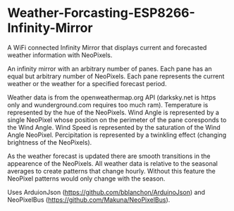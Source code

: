 # Weather-Forcasting-ESP8266-Infinity-Mirror
A WiFi connected Infinity Mirror that displays current and forecasted weather information with NeoPixels.

An infinity mirror with an arbitrary number of panes.
Each pane has an equal but arbitrary number of NeoPixels.
Each pane represents the current weather or the weather for a specified forecast period.

Weather data is from the openweathermap.org API (darksky.net is https only and wunderground.com requires too much ram).
Temperature is represented by the hue of the NeoPixels.
Wind Angle is represented by a single NeoPixel whose position on the perimeter of the pane coresponds to the Wind Angle.
Wind Speed is represented by the saturation of the Wind Angle NeoPixel.
Percipitation is represented by a twinkling effect (changing brightness of the NeoPixels).

As the weather forecast is updated there are smooth transitions in the appearence of the NeoPixels. All weather data is relative to the seasonal averages to create patterns that change hourly. Without this feature the NeoPixel patterns would only change with the season.

Uses ArduionJson (https://github.com/bblanchon/ArduinoJson) and NeoPixelBus (https://github.com/Makuna/NeoPixelBus).
